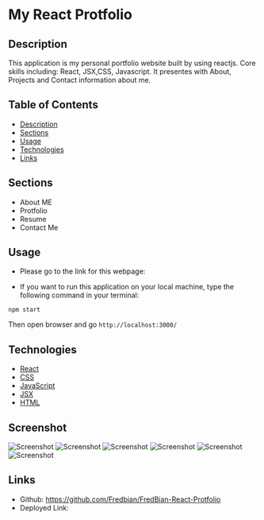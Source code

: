 # My React Protfolio

## Description
This application is my personal portfolio website built by using reactjs. Core skills including: React, JSX,CSS, Javascript.  It presentes with About, Projects and Contact information about me.

## Table of Contents

- [Description](#description)
- [Sections](#sections)
- [Usage](#usage)
- [Technologies ](#technologies )
- [Links](#links)

## Sections
* About ME
* Protfolio
* Resume
* Contact Me

## Usage
* Please go to the link for this webpage: 

* If you want to run this application on your local machine, type the following command in your terminal:
```
npm start
```
Then open browser and go `http://localhost:3000/`

## Technologies
* [React](https://reactjs.org/)
* [CSS](https://developer.mozilla.org/en-US/docs/Web/CSS)
* [JavaScript](https://developer.mozilla.org/en-US/docs/Web/JavaScript)
* [JSX](https://reactjs.org/docs/introducing-jsx.html)
* [HTML](https://developer.mozilla.org/en-US/docs/Web/HTML)

## Screenshot
![Screenshot]()
![Screenshot]()
![Screenshot]()
![Screenshot]()
![Screenshot]()
![Screenshot]()

## Links
* Github: https://github.com/Fredbian/FredBian-React-Protfolio
* Deployed Link: 
